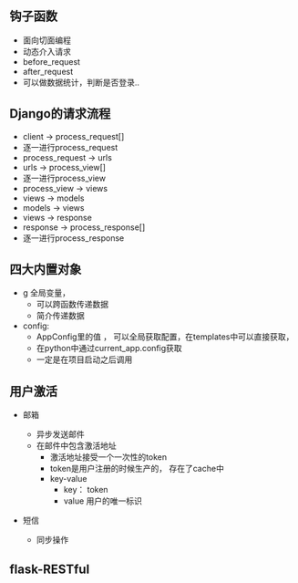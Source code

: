 ## 钩子函数
- 面向切面编程
- 动态介入请求
- before_request
- after_request
- 可以做数据统计，判断是否登录..

## Django的请求流程
- client -> process_request[]
- 逐一进行process_request
- process_request -> urls
- urls -> process_view[]
- 逐一进行process_view
- process_view -> views
- views -> models
- models -> views
- views -> response
- response -> process_response[]
- 逐一进行process_response


## 四大内置对象
- g 全局变量，
    - 可以跨函数传递数据
    - 简介传递数据
- config:  
    - AppConfig里的值 ， 可以全局获取配置，在templates中可以直接获取， 
    - 在python中通过current_app.config获取
    - 一定是在项目启动之后调用
    
    
## 用户激活
- 邮箱
    - 异步发送邮件
    - 在邮件中包含激活地址
        - 激活地址接受一个一次性的token
        - token是用户注册的时候生产的， 存在了cache中
        - key-value
            - key： token
            - value 用户的唯一标识
            
- 短信
    - 同步操作


## flask-RESTful